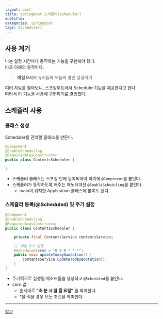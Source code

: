 ```yaml
---
layout: post
title: SpringBoot 스케쥴러(Scheduler)
subtitle: 
categories: SpringBoot
tags: [scheduler]
---
```

## 사용 계기
나는 일정 시간마다 동작하는 기능을 구현해야 했다.  
바로 아래의 동작이다.  
> **매일 0시**에 유저들의 오늘의 명언 설정하기  
  
여러 자료를 찾아보니, 스프링부트에서 Scheduler기능을 제공한다고 한다.  
따라서 이 기능을 사용해 구현하기로 결정했다.

## 스케쥴러 사용

### 클래스 생성
Scheduler를 관리할 클래스를 만든다.  
```java
@Component
@EnableScheduling
@RequiredArgsConstructor
public class ContentsScheduler {

}
```
- 스케쥴러 클래스는 스프링 빈에 등록되어야 하기에 `@Component`를 붙인다.
- 스케쥴러가 동작하도록 해주는 어노테이션 `@EnableScheduling`을 붙인다.
  - main이 위치한 Application 클래스에 붙여도 된다.

### 스케쥴러 등록(@Scheduled) 및 주기 설정
```java
@Component
@EnableScheduling
@RequiredArgsConstructor
public class ContentsScheduler {

    private final ContentsService contentsService;

    // 매일 0시 실행
    @Scheduled(cron = "0 0 0 * * *")
    public void updateTodayQuotation() {
        contentsService.updateTodayQuotation();
    }
}
```
- 주기적으로 실행될 메소드들을 생성하고 `@Scheduled`를 붙인다.
- corn 값
  - 순서대로 **"초 분 시 일 월 요일"** 을 의미한다.
  - *을 적을 경우 모든 조건을 의미한다.

---
[참고](https://velog.io/@minji/%EC%8A%A4%ED%94%84%EB%A7%81%EB%B6%80%ED%8A%B8-%EC%8A%A4%EC%BC%80%EC%A5%B4%EB%9F%AC-%EC%82%AC%EC%9A%A9%ED%95%98%EA%B8%B0%EB%A7%A4%EB%8B%AC-1%EC%9D%BC-%EB%8F%99%EC%9E%91-%EB%A7%A4%EC%9D%BC-%EB%8F%99%EC%9E%91)